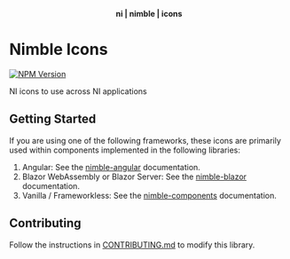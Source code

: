 <div align="center">
    <p align="center"><b>ni | nimble | icons</b></p>
</div>

# Nimble Icons

[![NPM Version](https://img.shields.io/npm/v/@ni/nimble-icons.svg)](https://www.npmjs.com/package/@ni/nimble-icons)

NI icons to use across NI applications

## Getting Started

If you are using one of the following frameworks, these icons are primarily used within components implemented in the following libraries:

1. Angular: See the [nimble-angular](../../angular-workspace/projects/ni/nimble-angular) documentation.
2. Blazor WebAssembly or Blazor Server: See the [nimble-blazor](../nimble-blazor) documentation.
3. Vanilla / Frameworkless: See the [nimble-components](../nimble-components) documentation.

## Contributing

Follow the instructions in [CONTRIBUTING.md](CONTRIBUTING.md) to modify this library.

